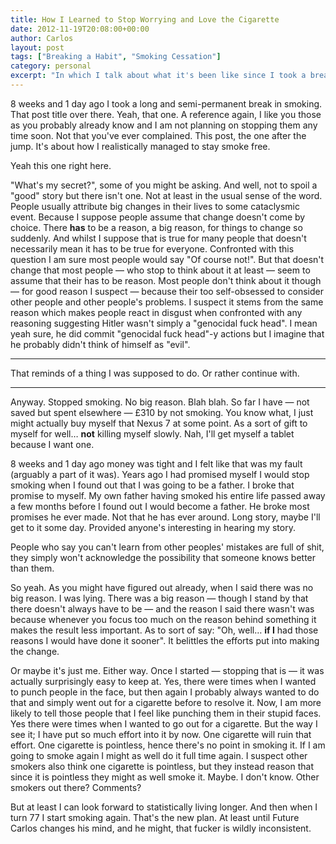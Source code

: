 ```yaml
---
title: How I Learned to Stop Worrying and Love the Cigarette
date: 2012-11-19T20:08:00+00:00
author: Carlos
layout: post
tags: ["Breaking a Habit", "Smoking Cessation"]
category: personal
excerpt: "In which I talk about what it's been like since I took a break from smoking."
---
```

8 weeks and 1 day ago I took a long and semi-permanent break in smoking. That post title over there. Yeah, that one. A reference again, I like you those as you probably already know and I am not planning on stopping them any time soon. Not that you've ever complained. This post, the one after the jump. It's about how I realistically managed to stay smoke free.

Yeah this one right here.

"What's my secret?", some of you might be asking. And well, not to spoil a "good" story but there isn't one. Not at least in the usual sense of the word. People usually attribute big changes in their lives to some cataclysmic event. Because I suppose people assume that change doesn't come by choice. There **has** to be a reason, a big reason, for things to change so suddenly. And whilst I suppose that is true for many people that doesn't necessarily mean it has to be true for everyone. Confronted with this question I am sure most people would say "Of course not!". But that doesn't change that most people — who stop to think about it at least — seem to assume that their has to be reason. Most people don't think about it though — for good reason I suspect — because their too self-obsessed to consider other people and other people's problems. I suspect it stems from the same reason which makes people react in disgust when confronted with any reasoning suggesting Hitler wasn't simply a "genocidal fuck head". I mean yeah sure, he did commit "genocidal fuck head"-y actions but I imagine that he probably didn't think of himself as "evil".

***

That reminds of a thing I was supposed to do. Or rather continue with.

***

Anyway. Stopped smoking. No big reason. Blah blah. So far I have — not saved but spent elsewhere — £310 by not smoking. You know what, I just might actually buy myself that Nexus 7 at some point. As a sort of gift to myself for well… **not** killing myself slowly. Nah, I'll get myself a tablet because I want one.

8 weeks and 1 day ago money was tight and I felt like that was my fault (arguably a part of it was). Years ago I had promised myself I would stop smoking when I found out that I was going to be a father. I broke that promise to myself. My own father having smoked his entire life passed away a few months before I found out I would become a father. He broke most promises he ever made. Not that he has ever around. Long story, maybe I'll get to it some day. Provided anyone's interesting in hearing my story.

People who say you can't learn from other peoples' mistakes are full of shit, they simply won't acknowledge the possibility that someone knows better than them.

So yeah. As you might have figured out already, when I said there was no big reason. I was lying. There was a big reason — though I stand by that there doesn't always have to be — and the reason I said there wasn't was because whenever you focus too much on the reason behind something it makes the result less important. As to sort of say: "Oh, well… **if I** had those reasons I would have done it sooner". It belittles the efforts put into making the change.

Or maybe it's just me. Either way. Once I started — stopping that is — it was actually surprisingly easy to keep at. Yes, there were times when I wanted to punch people in the face, but then again I probably always wanted to do that and simply went out for a cigarette before to resolve it. Now, I am more likely to tell those people that I feel like punching them in their stupid faces. Yes there were times when I wanted to go out for a cigarette. But the way I see it; I have put so much effort into it by now. One cigarette will ruin that effort. One cigarette is pointless, hence there's no point in smoking it. If I am going to smoke again I might as well do it full time again. I suspect other smokers also think one cigarette is pointless, but they instead reason that since it is pointless they might as well smoke it. Maybe. I don't know. Other smokers out there? Comments?

But at least I can look forward to statistically living longer. And then when I turn 77 I start smoking again. That's the new plan. At least until Future Carlos changes his mind, and he might, that fucker is wildly inconsistent.